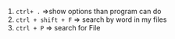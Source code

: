 1. `ctrl+ .`  =>show options than program can do
2. `ctrl + shift + F` => search by word in my files
3. `ctrl + P` => search for File
  